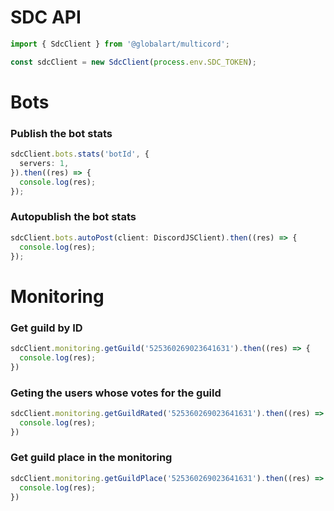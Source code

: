 # SDC API
```typescript
import { SdcClient } from '@globalart/multicord';

const sdcClient = new SdcClient(process.env.SDC_TOKEN);
```

# Bots
### Publish the bot stats
```typescript
sdcClient.bots.stats('botId', {
  servers: 1,
}).then((res) => {
  console.log(res);
});
```
### Autopublish the bot stats
```typescript
sdcClient.bots.autoPost(client: DiscordJSClient).then((res) => {
  console.log(res);
});
```

# Monitoring
### Get guild by ID
```typescript
sdcClient.monitoring.getGuild('525360269023641631').then((res) => {
  console.log(res);
})
```
### Geting the users whose votes for the guild
```typescript
sdcClient.monitoring.getGuildRated('525360269023641631').then((res) => {
  console.log(res);
})
```
### Get guild place in the monitoring
```typescript
sdcClient.monitoring.getGuildPlace('525360269023641631').then((res) => {
  console.log(res);
})
```